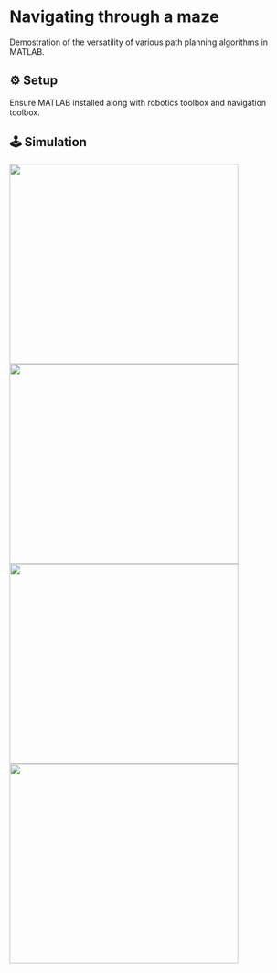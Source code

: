 # Navigating through a maze
Demostration of the versatility of various path planning algorithms in MATLAB.

## ⚙️ Setup
Ensure MATLAB installed along with robotics toolbox and navigation toolbox.

## :joystick: Simulation
<p float="center">
  <img src="assets/drone_under_wind.gif" width="400" height="350" />
  <img src="assets/drone_traj.gif" width="400" height="350" />
  <img src="assets/drone_vertical.gif" width="400" height="350" />
  <img src="assets/drone_flip.gif" width="400" height="350" />
</p> 
